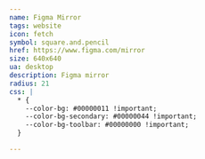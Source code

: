 ```yaml
---
name: Figma Mirror
tags: website
icon: fetch 
symbol: square.and.pencil
href: https://www.figma.com/mirror
size: 640x640
ua: desktop
description: Figma mirror
radius: 21
css: |
  * {
    --color-bg: #00000011 !important;
    --color-bg-secondary: #00000044 !important;
    --color-bg-toolbar: #00000000 !important;
  }

---
```

